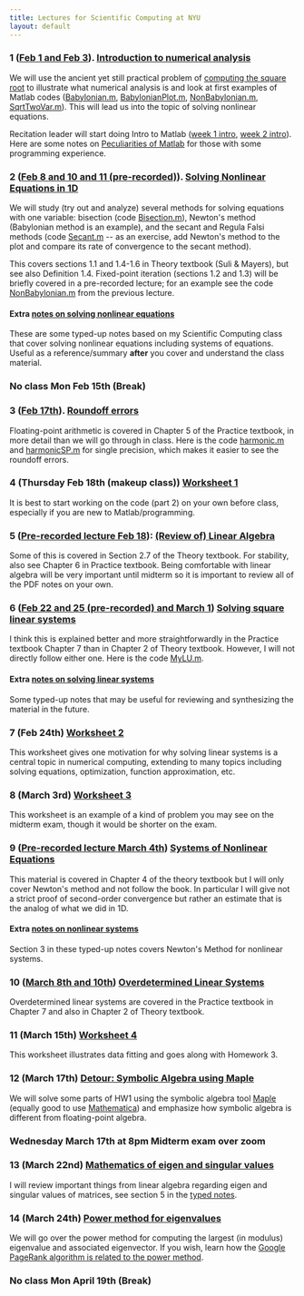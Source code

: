 ```yaml
---
title: Lectures for Scientific Computing at NYU
layout: default
---
```


### 1 ([Feb 1 and Feb 3](Lectures/Introduction2021.pdf)). [Introduction to numerical analysis](Lectures/Introduction.pdf)

We will use the ancient yet still practical problem of [computing the square root](https://en.wikipedia.org/wiki/Methods_of_computing_square_roots#Babylonian_method) to illustrate what numerical analysis is and look at first examples of Matlab codes ([Babylonian.m](Matlab/Nonlinear/Babylonian.m),  [BabylonianPlot.m](Matlab/Nonlinear/BabylonianPlot.m), [NonBabylonian.m](Matlab/Nonlinear/NonBabylonian.m), [SqrtTwoVar.m](Matlab/Nonlinear/SqrtTwoVar.m)). This will lead us into the topic of solving nonlinear equations.

Recitation leader will start doing Intro to Matlab ([week 1 intro](Matlab/matlab_tutorial_demo_week1.m), [week 2 intro](Matlab/matlab_tutorial_demo_week2.m)). Here are some notes on [Peculiarities of Matlab](Lectures/Matlab.pdf) for those with some programming experience.

### 2 ([Feb 8 and 10 and 11 (pre-recorded)](Lectures/Nonlinear1D2021.pdf)). [Solving Nonlinear Equations in 1D](Lectures/NonlinearEqs.pdf)

We will study (try out and analyze) several methods for solving equations with one variable: bisection (code [Bisection.m](Matlab/Nonlinear/Bisection.m)), Newton's method (Babylonian method is an example), and the secant and Regula Falsi methods (code [Secant.m](Matlab/Nonlinear/Secant.m) -- as an exercise, add Newton's method to the plot and compare its rate of convergence to the secant method).

This covers sections 1.1 and 1.4-1.6 in Theory textbook (Suli & Mayers), but see also Definition 1.4. Fixed-point iteration (sections 1.2 and 1.3) will be briefly covered in a pre-recorded lecture; for an example see the code [NonBabylonian.m](Matlab/Nonlinear/NonBabylonian.m) from the previous lecture.

#### Extra [notes on solving nonlinear equations](Lectures/Nonlinear1D.pdf)

These are some typed-up notes based on my Scientific Computing class that cover solving nonlinear equations including systems of equations. Useful as a reference/summary **after** you cover and understand the class material.

### No class Mon Feb 15th (Break)

### 3 ([Feb 17th](Lectures/FloatingPoint2021.pdf)). [Roundoff errors](Lectures/FloatingPoint.pdf)

Floating-point arithmetic is covered in Chapter 5 of the Practice textbook, in more detail than we will go through in class. Here is the code [harmonic.m](Matlab/harmonic.m) and [harmonicSP.m](Matlab/harmonicSP.m) for single precision, which makes it easier to see the roundoff errors.

### 4 (Thursday Feb 18th (makeup class)) [Worksheet 1](Worksheets/worksheet1.pdf)

It is best to start working on the code (part 2) on your own before class, especially if you are new to Matlab/programming.

### 5 ([Pre-recorded lecture Feb 18](Lectures/LinearAlgebra2021.pdf)): [(Review of) Linear Algebra](Lectures/LinearAlgebra.pdf)

Some of this is covered in Section 2.7 of the Theory textbook. For stability, also see Chapter 6 in Practice textbook. Being comfortable with linear algebra will be very important until midterm so it is important to review all of the PDF notes on your own.

### 6 ([Feb 22 and 25 (pre-recorded) and March 1](Lectures/LinearSystems2021.pdf)) [Solving **square** linear systems](Lectures/SquareSystems.pdf)

I think this is explained better and more straightforwardly in the Practice textbook Chapter 7 than in Chapter 2 of Theory textbook. However, I will not directly follow either one. Here is the code [MyLU.m](Matlab/MyLU.m).

#### Extra [notes on solving linear systems](Lectures/LinearSystems.pdf)

Some typed-up notes that may be useful for reviewing and synthesizing the material in the future.

### 7 (Feb 24th) [Worksheet 2](Worksheets/worksheet2.pdf)

This worksheet gives one motivation for why solving linear systems is a central topic in numerical computing, extending to many topics including solving equations, optimization, function approximation, etc.

### 8 (March 3rd) [Worksheet 3](Worksheets/worksheet3.pdf)

This worksheet is an example of a kind of problem you may see on the midterm exam, though it would be shorter on the exam.

### 9 ([Pre-recorded lecture March 4th](Lectures/NonlinearSystems2021.pdf)) [Systems of Nonlinear Equations](Lectures/NewtonHigherD.pdf)

This material is covered in Chapter 4 of the theory textbook but I will only cover Newton's method and not follow the book. In particular I will give not a strict proof of second-order convergence but rather an estimate that is the analog of what we did in 1D.

#### Extra [notes on nonlinear systems](Lectures/Nonlinear1D.pdf)

Section 3 in these typed-up notes covers Newton's Method for nonlinear systems.

### 10 ([March 8th and 10th](Lectures/LeastSquares2021.pdf)) [Overdetermined Linear Systems](Lectures/LeastSquares.pdf)

Overdetermined linear systems are covered in the Practice textbook in Chapter 7 and also in Chapter 2 of Theory textbook.

### 11 (March 15th) [Worksheet 4](Worksheets/worksheet4.pdf)

This worksheet illustrates data fitting and goes along with Homework 3.

### 12 (March 17th) [Detour: Symbolic Algebra using Maple](Lectures/MapleHW1.pdf)

We will solve some parts of HW1 using the symbolic algebra tool [Maple](https://www.maplesoft.com/products/Maple/students/) (equally good to use [Mathematica](https://www.nyu.edu/life/information-technology/getting-started/software/mathematica.html)) and emphasize how symbolic algebra is different from floating-point algebra.

### Wednesday **March 17th at 8pm** Midterm exam over zoom

### 13 (March 22nd) [Mathematics of eigen and singular values](Lectures/LinearAlgebra.pdf)

I will review important things from linear algebra regarding eigen and singular values of matrices, see section 5 in the [typed notes](Lectures/LinearAlgebra.pdf).

### 14 (March 24th) [Power method for eigenvalues](Lectures/EigenvaluesPower.pdf)

We will go over the power method for computing the largest (in modulus) eigenvalue and associated eigenvector. If you wish, learn how the [Google PageRank algorithm is related to the power method](https://en.wikipedia.org/wiki/PageRank#Power_method).

### No class Mon April 19th (Break)
